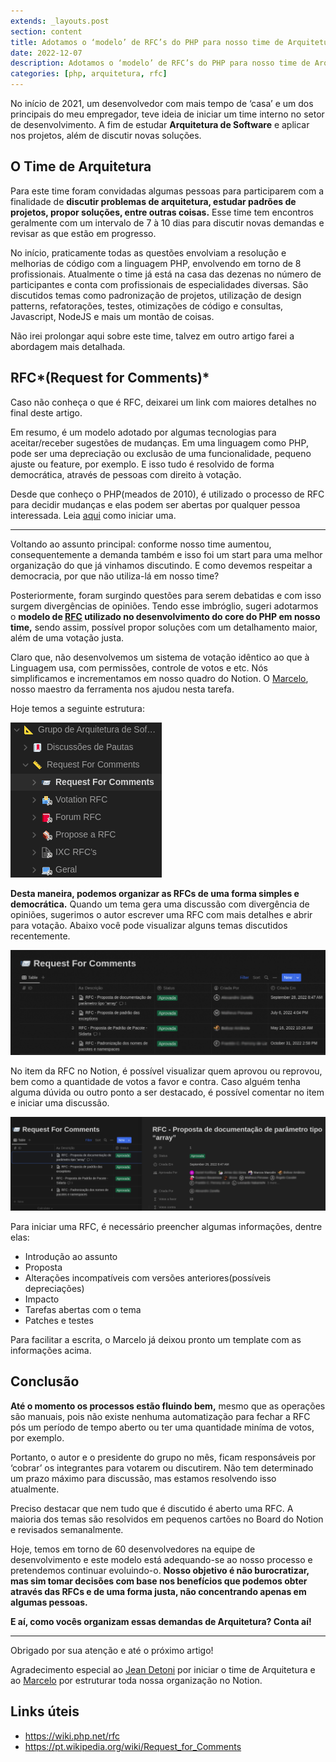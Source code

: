 ```yaml
---
extends: _layouts.post
section: content
title: Adotamos o ‘modelo’ de RFC’s do PHP para nosso time de Arquitetura
date: 2022-12-07
description: Adotamos o ‘modelo’ de RFC’s do PHP para nosso time de Arquitetura
categories: [php, arquitetura, rfc]
---
```


No início de 2021, um desenvolvedor com mais tempo de ‘casa’ e um dos principais do meu empregador, teve ideia de iniciar um time interno no setor de desenvolvimento. A fim de estudar **Arquitetura de Software** e aplicar nos projetos, além de discutir novas soluções.

## O Time de Arquitetura

Para este time foram convidadas algumas pessoas para participarem com a finalidade de **discutir problemas de arquitetura, estudar padrões de projetos, propor soluções, entre outras coisas.** Esse time tem encontros geralmente com um intervalo de 7 à 10 dias para discutir novas demandas e revisar as que estão em progresso.

No início, praticamente todas as questões envolviam a resolução e melhorias de código com a linguagem PHP, envolvendo em torno de 8 profissionais. Atualmente o time já está na casa das dezenas no número de participantes e conta com profissionais de especialidades diversas. São discutidos temas como padronização de projetos, utilização de design patterns, refatorações, testes, otimizações de código e consultas, Javascript, NodeJS e mais um montão de coisas.

Não irei prolongar aqui sobre este time, talvez em outro artigo farei a abordagem mais detalhada.

## RFC*(Request for Comments)*

Caso não conheça o que é RFC, deixarei um link com maiores detalhes no final deste artigo.

Em resumo, é um modelo adotado por algumas tecnologias para aceitar/receber sugestões de mudanças. Em uma linguagem como PHP, pode ser uma depreciação ou exclusão de uma funcionalidade, pequeno ajuste ou feature, por exemplo. E isso tudo é resolvido de forma democrática, através de pessoas com direito à votação.

Desde que conheço o PHP(meados de 2010), é utilizado o processo de RFC para decidir mudanças e elas podem ser abertas por qualquer pessoa interessada. Leia [aqui](https://wiki.php.net/rfc/howto) como iniciar uma.

* * *

Voltando ao assunto principal: conforme nosso time aumentou, consequentemente a demanda também e isso foi um start para uma melhor organização do que já vinhamos discutindo. E como devemos respeitar a democracia, por que não utiliza-lá em nosso time?

Posteriormente, foram surgindo questões para serem debatidas e com isso surgem divergências de opiniões. Tendo esse imbróglio, sugeri adotarmos o **modelo de [RFC](https://wiki.php.net/rfc) utilizado no desenvolvimento do core do PHP em nosso time,** sendo assim, possível propor soluções com um detalhamento maior, além de uma votação justa.

Claro que, não desenvolvemos um sistema de votação idêntico ao que à Linguagem usa, com permissões, controle de votos e etc. Nós simplificamos e incrementamos em nosso quadro do Notion. O [Marcelo](https://www.linkedin.com/in/marcelo-acordi/?lipi=urn%3Ali%3Apage%3Ad_flagship3_people_connections%3B8hgq6cacRZiTGzl6%2FEj4Nw%3D%3D), nosso maestro da ferramenta nos ajudou nesta tarefa.

Hoje temos a seguinte estrutura:

![Menu do Notion com o esquema de RFCs](../assets/images/blog/rfcs-1.png)

**Desta maneira, podemos organizar as RFCs de uma forma simples e democrática.** Quando um tema gera uma discussão com divergência de opiniões, sugerimos o autor escrever uma RFC com mais detalhes e abrir para votação. Abaixo você pode visualizar alguns temas discutidos recentemente.

![Tabela com algumas RFCs discutidas e aprovadas](../assets/images/blog/rfcs-2.png)

No item da RFC no Notion, é possível visualizar quem aprovou ou reprovou, bem como a quantidade de votos a favor e contra. Caso alguém tenha alguma dúvida ou outro ponto a ser destacado, é possível comentar no item e iniciar uma discussão.

![Detalhe de uma RFC](../assets/images/blog/rfcs-3.png)

Para iniciar uma RFC, é necessário preencher algumas informações, dentre elas:

* Introdução ao assunto
* Proposta
* Alterações incompatíveis com versões anteriores(possíveis depreciações)
* Impacto
* Tarefas abertas com o tema
* Patches e testes

Para facilitar a escrita, o Marcelo já deixou pronto um template com as informações acima.

## Conclusão

**Até o momento os processos estão fluindo bem,** mesmo que as operações são manuais, pois não existe nenhuma automatização para fechar a RFC pós um período de tempo aberto ou ter uma quantidade miníma de votos, por exemplo.

Portanto, o autor e o presidente do grupo no mês, ficam responsáveis por ‘cobrar’ os integrantes para votarem ou discutirem. Não tem determinado um prazo máximo para discussão, mas estamos resolvendo isso atualmente.

Preciso destacar que nem tudo que é discutido é aberto uma RFC. A maioria dos temas são resolvidos em pequenos cartões no Board do Notion e revisados semanalmente.

Hoje, temos em torno de 60 desenvolvedores na equipe de desenvolvimento e este modelo está adequando-se ao nosso processo e pretendemos continuar evoluindo-o. **Nosso objetivo é não burocratizar, mas sim tomar decisões com base nos benefícios que podemos obter através das RFCs e de uma forma justa, não concentrando apenas em algumas pessoas.**

**E aí, como vocês organizam essas demandas de Arquitetura? Conta aí!**

* * *

Obrigado por sua atenção e até o próximo artigo!

Agradecimento especial ao [Jean Detoni](https://br.linkedin.com/in/jean-cesar-detoni-0a0237b6) por iniciar o time de Arquitetura e ao [Marcelo](https://www.linkedin.com/in/marcelo-acordi/?lipi=urn%3Ali%3Apage%3Ad_flagship3_people_connections%3B8hgq6cacRZiTGzl6%2FEj4Nw%3D%3D) por estruturar toda nossa organização no Notion.

## Links úteis

* https://wiki.php.net/rfc
* https://pt.wikipedia.org/wiki/Request_for_Comments